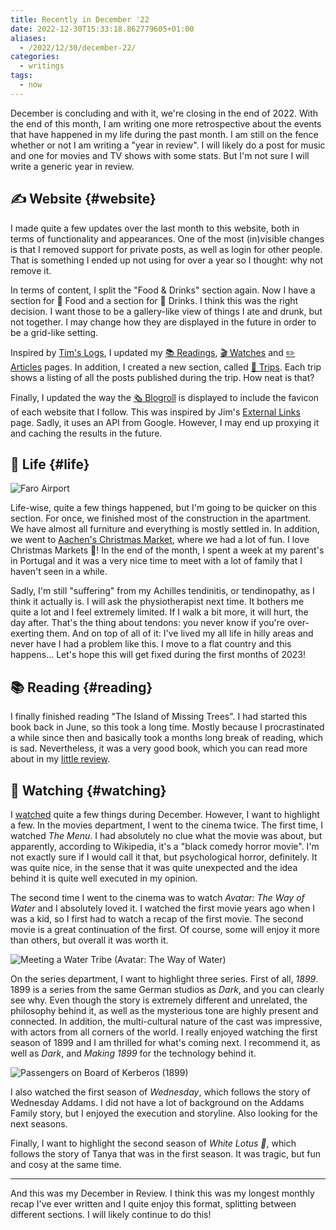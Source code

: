 ```yaml
---
title: Recently in December '22
date: 2022-12-30T15:33:18.862779605+01:00
aliases:
  - /2022/12/30/december-22/
categories:
  - writings
tags:
  - now
---
```


December is concluding and with it, we're closing in the end of 2022. With the end of this month, I am writing one more retrospective about the events that have happened in my life during the past month. I am still on the fence whether or not I am writing a "year in review". I will likely do a post for music and one for movies and TV shows with some stats. But I'm not sure I will write a generic year in review.

<!--more-->

## ✍️ Website {#website}

I made quite a few updates over the last month to this website, both in terms of functionality and appearances. One of the most (in)visible changes is that I removed support for private posts, as well as login for other people. That is something I ended up not using for over a year so I thought: why not remove it.

In terms of content, I split the "Food & Drinks" section again. Now I have a section for 🥘 Food and a section for 🧋 Drinks. I think this was the right decision. I want those to be a gallery-like view of things I ate and drunk, but not together. I may change how they are displayed in the future in order to be a grid-like setting.

Inspired by [Tim's Logs](https://timharek.no/logs/), I updated my [📚 Readings](/readings), [🎬 Watches](/watches) and [✏️ Articles](/writings/) pages. In addition, I created a new section, called [🚀 Trips](/trips). Each trip shows a listing of all the posts published during the trip. How neat is that?

Finally, I updated the way the [🗞️ Blogroll](/blogroll) is displayed to include the favicon of each website that I follow. This was inspired by Jim's [External Links](https://blog.jim-nielsen.com/about/external-links) page. Sadly, it uses an API from Google. However, I may end up proxying it and caching the results in the future.

## 🍄 Life {#life}

![Faro Airport](cdn:/b3b9a0e9db826e76d7511534e774facae4db121e2514cac336e7daf33850f1c0?class=right)

Life-wise, quite a few things happened, but I'm going to be quicker on this section. For once, we finished most of the construction in the apartment. We have almost all furniture and everything is mostly settled in. In addition, we went to [Aachen's Christmas Market](/2022/12/22/aachen-weihnachtsmarkt), where we had a lot of fun. I love Christmas Markets 🎄! In the end of the month, I spent a week at my parent's in Portugal and it was a very nice time to meet with a lot of family that I haven't seen in a while.

Sadly, I'm still "suffering" from my Achilles tendinitis, or tendinopathy, as I think it actually is. I will ask the physiotherapist next time. It bothers me quite a lot and I feel extremely limited. If I walk a bit more, it will hurt, the day after. That's the thing about tendons: you never know if you're over-exerting them. And on top of all of it: I've lived my all life in hilly areas and never have I had a problem like this. I move to a flat country and this happens... Let's hope this will get fixed during the first months of 2023!

## 📚 Reading {#reading}

I finally finished reading "The Island of Missing Trees". I had started this book back in June, so this took a long time. Mostly because I procrastinated a while since then and basically took a months long break of reading, which is sad. Nevertheless, it was a very good book, which you can read more about in my [little review](/2022/12/25/the-island-of-missing-trees).

## 🍿 Watching {#watching}

I [watched](/watches) quite a few things during December. However, I want to highlight a few. In the movies department, I went to the cinema twice. The first time, I watched *The Menu*. I had absolutely no clue what the movie was about, but apparently, according to Wikipedia, it's a "black comedy horror movie". I'm not exactly sure if I would call it that, but psychological horror, definitely. It was quite nice, in the sense that it was quite unexpected and the idea behind it is quite well executed in my opinion.

The second time I went to the cinema was to watch *Avatar: The Way of Water* and I absolutely loved it. I watched the first movie years ago when I was a kid, so I first had to watch a recap of the first movie. The second movie is a great continuation of the first. Of course, some will enjoy it more than others, but overall it was worth it.

![Meeting a Water Tribe *(Avatar: The Way of Water)*](cdn:/f5af97ea6f9a23e2322da032dc7994f6b0faab24b82081dab8088d0189e591ac)

On the series department, I want to highlight three series. First of all, *1899*. 1899 is a series from the same German studios as *Dark*, and you can clearly see why. Even though the story is extremely different and unrelated, the philosophy behind it, as well as the mysterious tone are highly present and connected. In addition, the multi-cultural nature of the cast was impressive, with actors from all corners of the world. I really enjoyed watching the first season of 1899 and I am thrilled for what's coming next. I recommend it, as well as *Dark*, and *Making 1899* for the technology behind it.

![Passengers on Board of Kerberos *(1899)*](cdn:/9a5004a6c2a0202b8cf9dc6b64ef1f14aded6918e0db8dbd342e650ab28af491)

I also watched the first season of *Wednesday*, which follows the story of Wednesday Addams. I did not have a lot of background on the Addams Family story, but I enjoyed the execution and storyline. Also looking for the next seasons.

Finally, I want to highlight the second season of *White Lotus 🪷*, which follows the story of Tanya that was in the first season. It was tragic, but fun and cosy at the same time.

---

And this was my December in Review. I think this was my longest monthly recap I've ever written and I quite enjoy this format, splitting between different sections. I will likely continue to do this!
